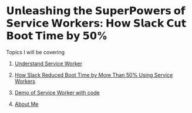 # 𝗨𝗻𝗹𝗲𝗮𝘀𝗵𝗶𝗻𝗴 𝘁𝗵𝗲 𝗦𝘂𝗽𝗲𝗿𝗣𝗼𝘄𝗲𝗿𝘀 𝗼𝗳 𝗦𝗲𝗿𝘃𝗶𝗰𝗲 𝗪𝗼𝗿𝗸𝗲𝗿𝘀: 𝗛𝗼𝘄 𝗦𝗹𝗮𝗰𝗸 𝗖𝘂𝘁 𝗕𝗼𝗼𝘁 𝗧𝗶𝗺𝗲 𝗯𝘆 𝟱𝟬%

Topics I will be covering 
1. [Understand Service Worker](./service-worker.md)

2. [How Slack Reduced Boot Time by More Than 50% Using Service Workers](./slack-case-study.md)
3. [Demo of Service Worker with code](./codes/)
4. [About Me](./assests/about-me.png)